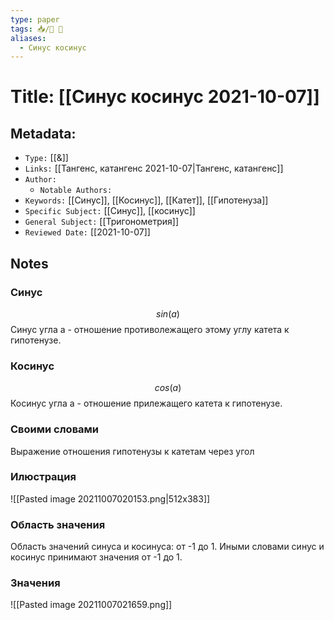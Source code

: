 ```yaml
---
type: paper
tags: 📥️/📜️ 🔢
aliases:
  - Синус косинус
---
```




# Title: **[[Синус косинус 2021-10-07]]**


## Metadata:

- `Type:` [[&]]
- `Links:` [[Тангенс, катангенс 2021-10-07|Тангенс, катангенс]]
- `Author:` 
	- `Notable Authors:` 
- `Keywords:` [[Синус]], [[Косинус]], [[Катет]], [[Гипотенуза]]
- `Specific Subject:` [[Синус]], [[косинус]]
- `General Subject:` [[Тригонометрия]]
- `Reviewed Date:` [[2021-10-07]]


## Notes

### Синус
$$sin(a)$$ 
Синус угла a - отношение противолежащего этому углу катета к гипотенузе.

### Косинус
$$cos(a)$$ 
Косинус угла a - отношение прилежащего катета к гипотенузе. 

### Своими словами
Выражение отношения гипотенузы к катетам через угол

### Илюстрация
![[Pasted image 20211007020153.png|512x383]]

### Область значения
Область значений синуса и косинуса: от -1 до 1. Иными словами синус и косинус принимают значения от -1 до 1.

### Значения
![[Pasted image 20211007021659.png]]